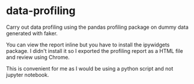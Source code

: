 # data-profiling
Carry out data profiling using the pandas profiling package on dummy data generated with faker.

You can view the report inline but you have to install the ipywidgets package. I didn't install it so I exported the profiling report as a HTML file and review using Chrome.

This is convenient for me as I would be using a python script and not jupyter notebook.
